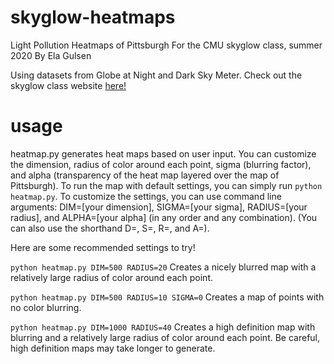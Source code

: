 # skyglow-heatmaps
Light Pollution Heatmaps of Pittsburgh
For the CMU skyglow class, summer 2020
By Ela Gulsen

Using datasets from Globe at Night and Dark Sky Meter.
Check out the skyglow class website [here!](https://skyglow-cmu.github.io/index.html)

# usage
heatmap.py generates heat maps based on user input.
You can customize the dimension, radius of color around each point, sigma (blurring factor), and alpha (transparency of the heat map layered over the map of Pittsburgh).
To run the map with default settings, you can simply run ```python heatmap.py```.
To customize the settings, you can use command line arguments: DIM=[your dimension], SIGMA=[your sigma], RADIUS=[your radius], and ALPHA=[your alpha] (in any order and any combination). (You can also use the shorthand D=, S=, R=, and A=).

Here are some recommended settings to try!

```python heatmap.py DIM=500 RADIUS=20```
Creates a nicely blurred map with a relatively large radius of color around each point.

```python heatmap.py DIM=500 RADIUS=10 SIGMA=0```
Creates a map of points with no color blurring.

```python heatmap.py DIM=1000 RADIUS=40```
Creates a high definition map with blurring and a relatively large radius of color around each point.
Be careful, high definition maps may take longer to generate.
